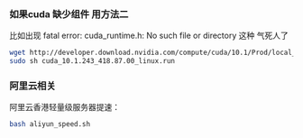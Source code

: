 ### 如果cuda 缺少组件 用方法二
比如出现 fatal error: cuda_runtime.h: No such file or directory  这种 气死人了
``` bash
wget http://developer.download.nvidia.com/compute/cuda/10.1/Prod/local_installers/cuda_10.1.243_418.87.00_linux.run
sudo sh cuda_10.1.243_418.87.00_linux.run
```

### 阿里云相关

阿里云香港轻量级服务器提速：
``` bash
bash aliyun_speed.sh
```